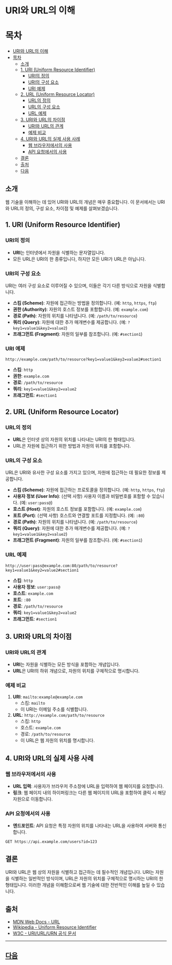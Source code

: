 # URI와 URL의 이해

# 목차
- [URI와 URL의 이해](#uri와-url의-이해)
- [목차](#목차)
  - [소개](#소개)
  - [1. URI (Uniform Resource Identifier)](#1-uri-uniform-resource-identifier)
    - [URI의 정의](#uri의-정의)
    - [URI의 구성 요소](#uri의-구성-요소)
    - [URI 예제](#uri-예제)
  - [2. URL (Uniform Resource Locator)](#2-url-uniform-resource-locator)
    - [URL의 정의](#url의-정의)
    - [URL의 구성 요소](#url의-구성-요소)
    - [URL 예제](#url-예제)
  - [3. URI와 URL의 차이점](#3-uri와-url의-차이점)
    - [URI와 URL의 관계](#uri와-url의-관계)
    - [예제 비교](#예제-비교)
  - [4. URI와 URL의 실제 사용 사례](#4-uri와-url의-실제-사용-사례)
    - [웹 브라우저에서의 사용](#웹-브라우저에서의-사용)
    - [API 요청에서의 사용](#api-요청에서의-사용)
  - [결론](#결론)
  - [출처](#출처)
  - [다음](#다음)

## 소개
웹 기술을 이해하는 데 있어 URI와 URL의 개념은 매우 중요합니다. 이 문서에서는 URI와 URL의 정의, 구성 요소, 차이점 및 예제를 살펴보겠습니다.

## 1. URI (Uniform Resource Identifier)

### URI의 정의
- **URI**는 인터넷에서 자원을 식별하는 문자열입니다.
- 모든 URL은 URI의 한 종류입니다, 하지만 모든 URI가 URL은 아닙니다.

### URI의 구성 요소
URI는 여러 구성 요소로 이루어질 수 있으며, 이들은 각기 다른 방식으로 자원을 식별합니다.
- **스킴 (Scheme)**: 자원에 접근하는 방법을 정의합니다. (예: `http`, `https`, `ftp`)
- **권한 (Authority)**: 자원의 호스트 정보를 포함합니다. (예: `example.com`)
- **경로 (Path)**: 자원의 위치를 나타냅니다. (예: `/path/to/resource`)
- **쿼리 (Query)**: 자원에 대한 추가 매개변수를 제공합니다. (예: `?key1=value1&key2=value2`)
- **프래그먼트 (Fragment)**: 자원의 일부를 참조합니다. (예: `#section1`)

### URI 예제
```text
http://example.com/path/to/resource?key1=value1&key2=value2#section1
```
- **스킴**: `http`
- **권한**: `example.com`
- **경로**: `/path/to/resource`
- **쿼리**: `key1=value1&key2=value2`
- **프래그먼트**: `#section1`

## 2. URL (Uniform Resource Locator)

### URL의 정의
- **URL**은 인터넷 상의 자원의 위치를 나타내는 URI의 한 형태입니다.
- URL은 자원에 접근하기 위한 방법과 자원의 위치를 포함합니다.

### URL의 구성 요소
URL은 URI와 유사한 구성 요소를 가지고 있으며, 자원에 접근하는 데 필요한 정보를 제공합니다.
- **스킴 (Scheme)**: 자원에 접근하는 프로토콜을 정의합니다. (예: `http`, `https`, `ftp`)
- **사용자 정보 (User Info)**: (선택 사항) 사용자 이름과 비밀번호를 포함할 수 있습니다. (예: `user:pass@`)
- **호스트 (Host)**: 자원의 호스트 정보를 포함합니다. (예: `example.com`)
- **포트 (Port)**: (선택 사항) 호스트와 연결할 포트를 지정합니다. (예: `:80`)
- **경로 (Path)**: 자원의 위치를 나타냅니다. (예: `/path/to/resource`)
- **쿼리 (Query)**: 자원에 대한 추가 매개변수를 제공합니다. (예: `?key1=value1&key2=value2`)
- **프래그먼트 (Fragment)**: 자원의 일부를 참조합니다. (예: `#section1`)

### URL 예제
```text
http://user:pass@example.com:80/path/to/resource?key1=value1&key2=value2#section1
```
- **스킴**: `http`
- **사용자 정보**: `user:pass@`
- **호스트**: `example.com`
- **포트**: `:80`
- **경로**: `/path/to/resource`
- **쿼리**: `key1=value1&key2=value2`
- **프래그먼트**: `#section1`

## 3. URI와 URL의 차이점

### URI와 URL의 관계
- **URI**는 자원을 식별하는 모든 방식을 포함하는 개념입니다.
- **URL**은 URI의 하위 개념으로, 자원의 위치를 구체적으로 명시합니다.

### 예제 비교
1. **URI**: `mailto:example@example.com`
   - 스킴: `mailto`
   - 이 URI는 이메일 주소를 식별합니다.
2. **URL**: `http://example.com/path/to/resource`
   - 스킴: `http`
   - 호스트: `example.com`
   - 경로: `/path/to/resource`
   - 이 URL은 웹 자원의 위치를 명시합니다.

## 4. URI와 URL의 실제 사용 사례

### 웹 브라우저에서의 사용
- **URL 입력**: 사용자가 브라우저 주소창에 URL을 입력하여 웹 페이지를 요청합니다.
- **링크**: 웹 페이지 내의 하이퍼링크는 다른 웹 페이지의 URL을 포함하여 클릭 시 해당 자원으로 이동합니다.

### API 요청에서의 사용
- **엔드포인트**: API 요청은 특정 자원의 위치를 나타내는 URL을 사용하여 서버와 통신합니다.
```text
GET https://api.example.com/users?id=123
```

## 결론
URI와 URL은 웹 상의 자원을 식별하고 접근하는 데 필수적인 개념입니다. URI는 자원을 식별하는 일반적인 방식이며, URL은 자원의 위치를 구체적으로 명시하는 URI의 한 형태입니다. 이러한 개념을 이해함으로써 웹 기술에 대한 전반적인 이해를 높일 수 있습니다.

## 출처
- [MDN Web Docs - URL](https://developer.mozilla.org/en-US/docs/Web/API/URL)
- [Wikipedia - Uniform Resource Identifier](https://en.wikipedia.org/wiki/Uniform_Resource_Identifier)
- [W3C - URI/URL/URN 공식 문서](https://www.w3.org/Addressing/URL/uri-spec.html)

---
## [다음](./02_Frontend_소개.md)

